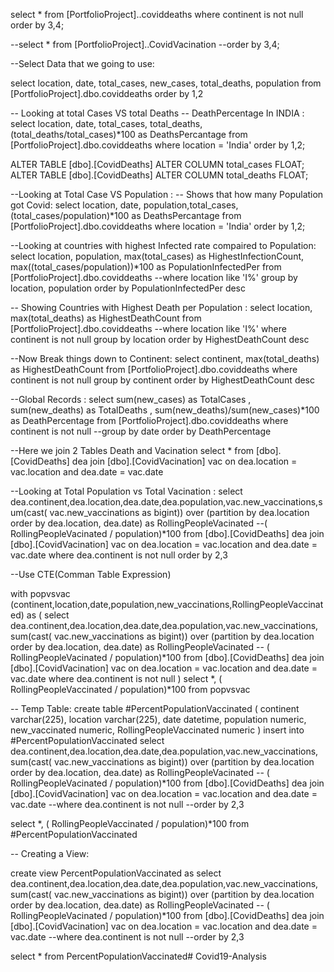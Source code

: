 select * from [PortfolioProject]..coviddeaths
where continent is not null
order by 3,4;

--select * from [PortfolioProject]..CovidVacination
--order by 3,4;

--Select Data that we going to use:

select location, date, total_cases, new_cases, total_deaths, population
from [PortfolioProject].dbo.coviddeaths
order by 1,2


-- Looking at total Cases VS total Deaths 
-- DeathPercentage In INDIA :
select location, date, total_cases, total_deaths, (total_deaths/total_cases)*100 as DeathsPercantage
from [PortfolioProject].dbo.coviddeaths
where location = 'India'
order by 1,2;


ALTER TABLE [dbo].[CovidDeaths]
ALTER COLUMN total_cases FLOAT;
ALTER TABLE [dbo].[CovidDeaths]
ALTER COLUMN total_deaths FLOAT;


--Looking at Total Case VS Population :
-- Shows that how many Population got Covid:
select location, date, population,total_cases, (total_cases/population)*100 as DeathsPercantage
from [PortfolioProject].dbo.coviddeaths
where location = 'India'
order by 1,2;

 --Looking at countries with highest Infected rate compaired to Population:
 select location, population, max(total_cases) as HighestInfectionCount, max((total_cases/population))*100 as PopulationInfectedPer
from [PortfolioProject].dbo.coviddeaths
--where location like 'I%'
group by location, population
order by PopulationInfectedPer desc


-- Showing Countries with Highest Death per Population :
 select location, max(total_deaths) as HighestDeathCount
from [PortfolioProject].dbo.coviddeaths
--where location like 'I%'
where continent is not null
group by location
order by HighestDeathCount desc

 --Now Break things down to Continent:
 select continent, max(total_deaths) as HighestDeathCount
 from [PortfolioProject].dbo.coviddeaths
 where continent is not null
 group by continent
 order by HighestDeathCount desc

 --Global Records :
 select sum(new_cases) as TotalCases , sum(new_deaths) as TotalDeaths , sum(new_deaths)/sum(new_cases)*100 as DeathPercentage
 from [PortfolioProject].dbo.coviddeaths
 where continent is not null
 --group by date
 order by DeathPercentage


 --Here we join 2 Tables Death and Vacination 
 select * 
 from [dbo].[CovidDeaths] dea 
 join [dbo].[CovidVacination] vac
 on dea.location = vac.location
 and dea.date = vac.date

 --Looking at Total Population vs Total Vacination :
 select dea.continent,dea.location,dea.date,dea.population,vac.new_vaccinations,sum(cast( vac.new_vaccinations as bigint)) over (partition by dea.location order by dea.location,
 dea.date) as RollingPeopleVacinated
 --( RollingPeopleVacinated / population)*100
 from [dbo].[CovidDeaths] dea 
 join [dbo].[CovidVacination] vac
 on dea.location = vac.location
 and dea.date = vac.date
 where dea.continent is not null
 order by 2,3

 --Use CTE(Comman Table Expression)

 with popvsvac (continent,location,date,population,new_vaccinations,RollingPeopleVaccinated)
 as
 (
 select dea.continent,dea.location,dea.date,dea.population,vac.new_vaccinations,
sum(cast( vac.new_vaccinations as bigint)) over (partition by dea.location order by dea.location,
 dea.date) as RollingPeopleVacinated
-- ( RollingPeopleVacinated / population)*100
 from [dbo].[CovidDeaths] dea 
 join [dbo].[CovidVacination] vac
 on dea.location = vac.location
 and dea.date = vac.date
 where dea.continent is not null
 )
 select *, ( RollingPeopleVaccinated / population)*100
from popvsvac


-- Temp Table:
create table #PercentPopulationVaccinated
(
continent varchar(225),
location varchar(225),
date datetime,
population numeric,
new_vaccinated numeric,
RollingPeopleVaccinated numeric
)
insert into #PercentPopulationVaccinated
select dea.continent,dea.location,dea.date,dea.population,vac.new_vaccinations,
sum(cast( vac.new_vaccinations as bigint)) over (partition by dea.location order by dea.location,
 dea.date) as RollingPeopleVacinated
-- ( RollingPeopleVacinated / population)*100
 from [dbo].[CovidDeaths] dea 
 join [dbo].[CovidVacination] vac
 on dea.location = vac.location
 and dea.date = vac.date
--where dea.continent is not null
--order by 2,3

select *, ( RollingPeopleVaccinated / population)*100
from #PercentPopulationVaccinated


-- Creating a View:

create view PercentPopulationVaccinated as 
select dea.continent,dea.location,dea.date,dea.population,vac.new_vaccinations,
sum(cast( vac.new_vaccinations as bigint)) over (partition by dea.location order by dea.location,
 dea.date) as RollingPeopleVacinated
-- ( RollingPeopleVacinated / population)*100
 from [dbo].[CovidDeaths] dea 
 join [dbo].[CovidVacination] vac
 on dea.location = vac.location
 and dea.date = vac.date
--where dea.continent is not null
--order by 2,3

select * from PercentPopulationVaccinated# Covid19-Analysis
